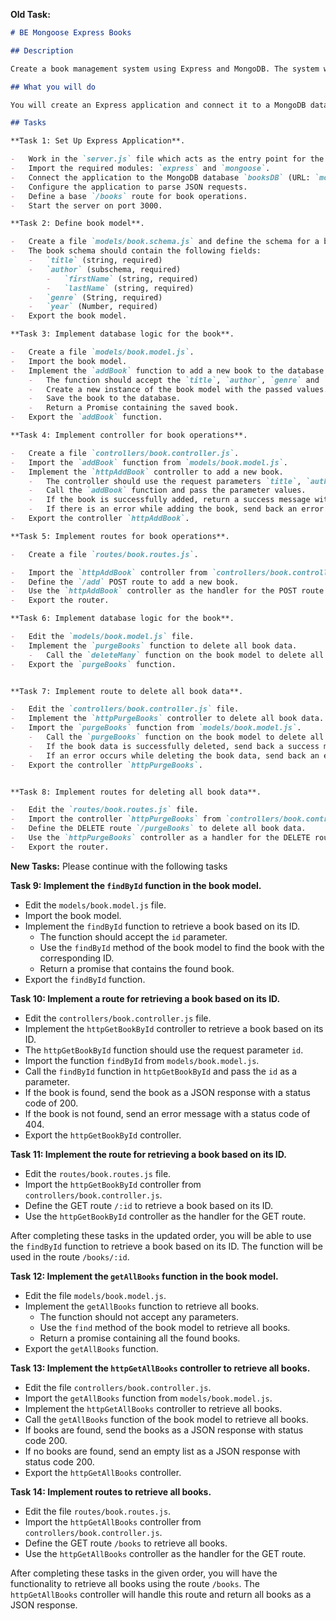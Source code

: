 **Old Task:**
```Markdown
# BE Mongoose Express Books

## Description

Create a book management system using Express and MongoDB. The system will allow you to add books as well as delete all book data.

## What you will do

You will create an Express application and connect it to a MongoDB database. You will then implement the routes and controllers for adding books and deleting all book data.

## Tasks

**Task 1: Set Up Express Application**.

-   Work in the `server.js` file which acts as the entry point for the application.
-   Import the required modules: `express` and `mongoose`.
-   Connect the application to the MongoDB database `booksDB` (URL: `mongodb://127.0.0.1:27017/booksDB`).
-   Configure the application to parse JSON requests.
-   Define a base `/books` route for book operations.
-   Start the server on port 3000.

**Task 2: Define book model**.

-   Create a file `models/book.schema.js` and define the schema for a book.
-   The book schema should contain the following fields:
    -   `title` (string, required)
    -   `author` (subschema, required)
        -   `firstName` (string, required)
        -   `lastName` (string, required)
    -   `genre` (String, required)
    -   `year` (Number, required)
-   Export the book model.

**Task 3: Implement database logic for the book**.

-   Create a file `models/book.model.js`.
-   Import the book model.
-   Implement the `addBook` function to add a new book to the database.
    -   The function should accept the `title`, `author`, `genre` and `year` parameters.
    -   Create a new instance of the book model with the passed values.
    -   Save the book to the database.
    -   Return a Promise containing the saved book.
-   Export the `addBook` function.

**Task 4: Implement controller for book operations**.

-   Create a file `controllers/book.controller.js`.
-   Import the `addBook` function from `models/book.model.js`.
-   Implement the `httpAddBook` controller to add a new book.
    -   The controller should use the request parameters `title`, `author`, `genre` and `year`.
    -   Call the `addBook` function and pass the parameter values.
    -   If the book is successfully added, return a success message with status code 201.
    -   If there is an error while adding the book, send back an error message with status code 500.
-   Export the controller `httpAddBook`.

**Task 5: Implement routes for book operations**.

-   Create a file `routes/book.routes.js`.

-   Import the `httpAddBook` controller from `controllers/book.controller.js`.
-   Define the `/add` POST route to add a new book.
-   Use the `httpAddBook` controller as the handler for the POST route.
-   Export the router.

**Task 6: Implement database logic for the book**.

-   Edit the `models/book.model.js` file.
-   Implement the `purgeBooks` function to delete all book data.
    -   Call the `deleteMany` function on the book model to delete all books.
-   Export the `purgeBooks` function.


**Task 7: Implement route to delete all book data**.

-   Edit the `controllers/book.controller.js` file.
-   Implement the `httpPurgeBooks` controller to delete all book data.
-   Import the `purgeBooks` function from `models/book.model.js`.
    -   Call the `purgeBooks` function on the book model to delete all books.
    -   If the book data is successfully deleted, send back a success message with status code 200.
    -   If an error occurs while deleting the book data, send back an error message with status code 500.
-   Export the controller `httpPurgeBooks`.


**Task 8: Implement routes for deleting all book data**.

-   Edit the `routes/book.routes.js` file.
-   Import the controller `httpPurgeBooks` from `controllers/book.controller.js`.
-   Define the DELETE route `/purgeBooks` to delete all book data.
-   Use the `httpPurgeBooks` controller as a handler for the DELETE route.
-   Export the router.
```

**New Tasks:**
Please continue with the following tasks

**Task 9: Implement the `findById` function in the book model.**

-   Edit the `models/book.model.js` file.
-   Import the book model.
-   Implement the `findById` function to retrieve a book based on its ID.
    -   The function should accept the `id` parameter.
    -   Use the `findById` method of the book model to find the book with the corresponding ID.
    -   Return a promise that contains the found book.
-   Export the `findById` function.

**Task 10: Implement a route for retrieving a book based on its ID.**

-   Edit the `controllers/book.controller.js` file.
-   Implement the `httpGetBookById` controller to retrieve a book based on its ID.
-   The `httpGetBookById` function should use the request parameter `id`.
-   Import the function `findById` from `models/book.model.js`.
-   Call the `findById` function in `httpGetBookById` and pass the `id` as a parameter.
-   If the book is found, send the book as a JSON response with a status code of 200.
-   If the book is not found, send an error message with a status code of 404.
-   Export the `httpGetBookById` controller.

**Task 11: Implement the route for retrieving a book based on its ID.**

-   Edit the `routes/book.routes.js` file.
-   Import the `httpGetBookById` controller from `controllers/book.controller.js`.
-   Define the GET route `/:id` to retrieve a book based on its ID.
-   Use the `httpGetBookById` controller as the handler for the GET route.

After completing these tasks in the updated order, you will be able to use the `findById` function to retrieve a book based on its ID. The function will be used in the route `/books/:id`.

**Task 12: Implement the `getAllBooks` function in the book model.**

-   Edit the file `models/book.model.js`.
-   Implement the `getAllBooks` function to retrieve all books.
    -   The function should not accept any parameters.
    -   Use the `find` method of the book model to retrieve all books.
    -   Return a promise containing all the found books.
-   Export the `getAllBooks` function.

**Task 13: Implement the `httpGetAllBooks` controller to retrieve all books.**

-   Edit the file `controllers/book.controller.js`.
-   Import the `getAllBooks` function from `models/book.model.js`.
-   Implement the `httpGetAllBooks` controller to retrieve all books.
-   Call the `getAllBooks` function of the book model to retrieve all books.
-   If books are found, send the books as a JSON response with status code 200.
-   If no books are found, send an empty list as a JSON response with status code 200.
-   Export the `httpGetAllBooks` controller.

**Task 14: Implement routes to retrieve all books.**

-   Edit the file `routes/book.routes.js`.
-   Import the `httpGetAllBooks` controller from `controllers/book.controller.js`.
-   Define the GET route `/books` to retrieve all books.
-   Use the `httpGetAllBooks` controller as the handler for the GET route.

After completing these tasks in the given order, you will have the functionality to retrieve all books using the route `/books`. The `httpGetAllBooks` controller will handle this route and return all books as a JSON response.
